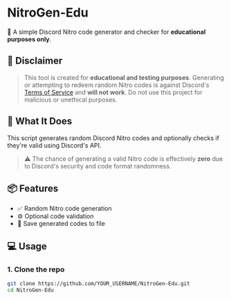 # NitroGen-Edu

🎉 A simple Discord Nitro code generator and checker for **educational purposes only**.

## 🚨 Disclaimer

> This tool is created for **educational and testing purposes**. Generating or attempting to redeem random Nitro codes is against Discord's [Terms of Service](https://discord.com/terms) and **will not work**. Do not use this project for malicious or unethical purposes.

## 🧠 What It Does

This script generates random Discord Nitro codes and optionally checks if they're valid using Discord's API.

> ⚠️ The chance of generating a valid Nitro code is effectively **zero** due to Discord's security and code format randomness.

## 📦 Features

- ✅ Random Nitro code generation
- ⚙️ Optional code validation
- 📝 Save generated codes to file

## 💻 Usage

### 1. Clone the repo

```bash
git clone https://github.com/YOUR_USERNAME/NitroGen-Edu.git
cd NitroGen-Edu
